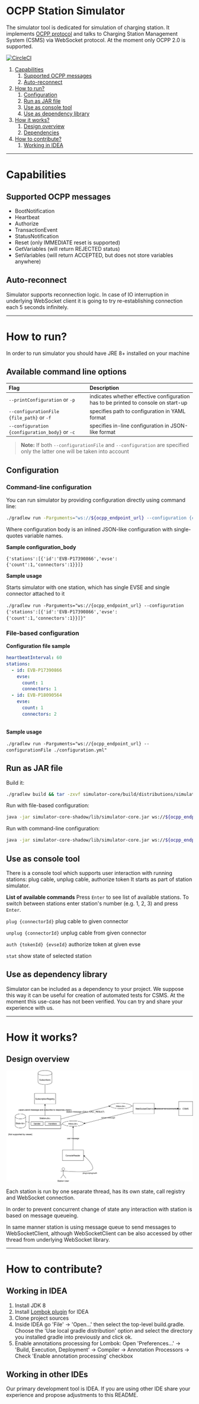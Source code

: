 OCPP Station Simulator
======================
The simulator tool is dedicated for simulation of charging station. It implements [OCPP protocol](https://en.wikipedia.org/wiki/Open_Charge_Point_Protocol) and talks to Charging Station Management 
System (CSMS) via WebSocket protocol. At the moment only OCPP 2.0 is supported.

[![CircleCI](https://circleci.com/gh/evbox/station-simulator.svg?style=svg)](https://circleci.com/gh/evbox/station-simulator)

1. [Capabilities](#capabilities)
    1. [Supported OCPP messages](#supported-ocpp-messages)
    1. [Auto-reconnect](#auto-reconnect)
1. [How to run?](#how-to-run)
    1. [Configuration](#configuration)
    1. [Run as JAR file](#run-as-jar-file)
    1. [Use as console tool](#use-as-console-tool)
    1. [Use as dependency library](#use-as-dependency-library)
1. [How it works?](#how-it-works)
    1. [Design overview](#design-overview)
    1. [Dependencies](#dependencies)
1. [How to contribute?](#how-to-contribute)
    1. [Working in IDEA](#working-in-idea)

-----------

# Capabilities
## Supported OCPP messages
- BootNotification
- Heartbeat
- Authorize
- TransactionEvent
- StatusNotification
- Reset (only IMMEDIATE reset is supported)
- GetVariables (will return REJECTED status)
- SetVariables (will return ACCEPTED, but does not store variables anywhere)

## Auto-reconnect
Simulator supports reconnection logic. In case of IO interruption in underlying WebSocket client it is going to try re-establishing connection each 5 seconds infinitely.

-----------

# How to run?
In order to run simulator you should have JRE 8+ installed on your machine

## Available command line options
| Flag                                                                   | Description                                                                         |
|:-----------------------------------------------------------------------|:------------------------------------------------------------------------------------|
|```--printConfiguration``` or ```-p```                                  |indicates whether effective configuration has to be printed to console on start-up   |
|```--configurationFile {file_path}``` or ```-f```                       |specifies path to configuration in YAML format                                       |
|```--configuration {configuration_body}``` or ```-c```                  |specifies in-line configuration in JSON-like format                                  |

> **Note:**
> If both `--configurationFile` and `--configuration` are specified only the latter one will be taken into account

## Configuration

### Command-line configuration
You can run simulator by providing configuration directly using command line:

```bash
./gradlew run -Parguments="ws://${ocpp_endpoint_url} --configuration {configuration_body}"
```

Where configuration body is an inlined JSON-like configuration with single-quotes variable names.

**Sample configuration_body**

```
{'stations':[{'id':'EVB-P17390866','evse':{'count':1,'connectors':1}}]}
``` 

**Sample usage**

Starts simulator with one station, which has single EVSE and single connector attached to it

`./gradlew run -Parguments="ws://{ocpp_endpoint_url} --configuration {'stations':[{'id':'EVB-P17390866','evse':{'count':1,'connectors':1}}]}"`

### File-based configuration
**Configuration file sample**
```YAML
heartbeatInterval: 60
stations:
  - id: EVB-P17390866
    evse:
      count: 1
      connectors: 1
  - id: EVB-P18090564
    evse:
      count: 1
      connectors: 2
      
```

**Sample usage**

`./gradlew run -Parguments="ws://{ocpp_endpoint_url} --configurationFile ./configuration.yml"`

## Run as JAR file
Build it:
```bash
./gradlew build && tar -zxvf simulator-core/build/distributions/simulator-core-shadow.tar
```

Run with file-based configuration:
```bash
java -jar simulator-core-shadow/lib/simulator-core.jar ws://${ocpp_endpoint_url} --configurationFile ./configuration.yml
```
Run with command-line configuration:
```bash
java -jar simulator-core-shadow/lib/simulator-core.jar ws://${ocpp_endpoint_url} --configuration "{'stations':[{'id':'EVB-P17390866','evse':{'count':1,'connectors':1}}]}"
```

## Use as console tool
There is a console tool which supports user interaction with running stations: plug cable, unplug cable, authorize token
It starts as part of station simulator.

**List of available commands**
Press `Enter` to see list of available stations.
To switch between stations enter station's number (e.g. 1, 2, 3) and press `Enter`.

`plug {connectorId}` plug cable to given connector

`unplug {connectorId}` unplug cable from given connector

`auth {tokenId} {evseId}` authorize token at given evse

`stat` show state of selected station

## Use as dependency library
Simulator can be included as a dependency to your project. We suppose this way it can be useful for creation of automated tests for CSMS.
At the moment this use-case has not been verified. You can try and share your experience with us.

-----------

# How it works?
## Design overview

![Architecture diagram of station simulator](./diagram.svg "Architecture diagram of station simulator")

Each station is run by one separate thread, has its own state, call registry and WebSocket connection.

In order to prevent concurrent change of state any interaction with station is based on message queueing.

In same manner station is using message queue to send messages to WebSocketClient, although WebSocketClient can be also accessed by other thread from underlying WebSocket library.

-----------

# How to contribute?
## Working in IDEA
1. Install JDK 8
1. Install [Lombok plugin](https://plugins.jetbrains.com/plugin/6317-lombok-plugin) for IDEA
1. Clone project sources
1. Inside IDEA go 'File' -> 'Open...' then select the top-level build.gradle. Choose the 'Use local gradle distribution' option and select the directory you installed gradle into previously and click ok.
1. Enable annotations processing for Lombok: Open 'Preferences...' -> 'Build, Execution, Deployment' -> Compiler -> Annotation Processors -> Check 'Enable annotation processing' checkbox

## Working in other IDEs
Our primary development tool is IDEA. If you are using other IDE share your experience and propose adjustments to this README.
